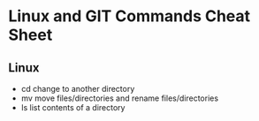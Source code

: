 # Linux and GIT Commands Cheat Sheet

## Linux

- cd change to another directory
- mv move files/directories and rename files/directories
- ls list contents of a directory
